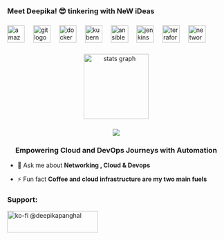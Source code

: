 <h3 align="left">Meet Deepika! 😎 tinkering with NeW iDeas</h3>

###


###

<div align="left">
  <img src="https://cdn.jsdelivr.net/gh/devicons/devicon/icons/amazonwebservices/amazonwebservices-line-wordmark.svg" height="40" alt="amazonwebservices logo"  />
  <img width="12" />
  <img src="https://cdn.jsdelivr.net/gh/devicons/devicon/icons/git/git-original.svg" height="40" alt="git logo"  />
  <img width="12" />
  <img src="https://cdn.jsdelivr.net/gh/devicons/devicon/icons/docker/docker-original.svg" height="40" alt="docker logo"  />
  <img width="12" />
  <img src="https://cdn.jsdelivr.net/gh/devicons/devicon/icons/kubernetes/kubernetes-plain.svg" height="40" alt="kubernetes logo"  />
  <img width="12" />
  <img src="https://cdn.jsdelivr.net/gh/devicons/devicon/icons/ansible/ansible-original.svg" height="40" alt="ansible logo"  />
  <img width="12" />
  <img src="https://cdn.jsdelivr.net/gh/devicons/devicon/icons/jenkins/jenkins-line.svg" height="40" alt="jenkins logo"  />
  <img width="12" />
  <img src="https://cdn.jsdelivr.net/gh/devicons/devicon/icons/terraform/terraform-original.svg" height="40" alt="terraform logo"  />
  <img width="12" />
  <img src="https://cdn.jsdelivr.net/gh/devicons/devicon/icons/networkx/networkx-original.svg" height="40" alt="networkx logo"  />
</div>

###

<div align="center">
  <img src="https://github-readme-stats.vercel.app/api?username=DeepikaPanghal&hide_title=false&hide_rank=false&show_icons=true&include_all_commits=true&count_private=true&disable_animations=false&theme=dracula&locale=en&hide_border=false&order=1" height="150" alt="stats graph"  />
</div>

###

<div align="center">
  <img src="https://profile-counter.glitch.me/DeepikaPanghal/count.svg?"  />
</div>

###
<h3 align="center">Empowering Cloud and DevOps Journeys with Automation</h3>

- 💬 Ask me about **Networking , Cloud & Devops**

- ⚡ Fun fact **Coffee and cloud infrastructure are my two main fuels**



<h3 align="left">Support:</h3>
<p><a href="https://ko-fi.com/ko-fi @deepikapanghal"> <img align="left" src="https://cdn.ko-fi.com/cdn/kofi3.png?v=3" height="50" width="210" alt="ko-fi @deepikapanghal" /></a></p><br><br>
